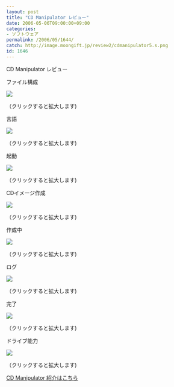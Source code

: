 ```yaml
---
layout: post
title: "CD Manipulator レビュー"
date: 2006-05-06T09:00:00+09:00
categories:
- ソフトウェア
permalink: /2006/05/1644/
catch: http://image.moongift.jp/review2/cdmanipulator5.s.png
id: 1646
---
```

CD Manipulator レビュー  
<!--more-->

ファイル構成

  

[![](http://image.moongift.jp/review2/cdmanipulator1.s.png)](http://image.moongift.jp/review2/cdmanipulator1.png)  
  
（クリックすると拡大します)

  

言語

  

[![](http://image.moongift.jp/review2/cdmanipulator2.s.png)](http://image.moongift.jp/review2/cdmanipulator2.png)  
  
（クリックすると拡大します)

  

起動

  

[![](http://image.moongift.jp/review2/cdmanipulator3.s.png)](http://image.moongift.jp/review2/cdmanipulator3.png)  
  
（クリックすると拡大します)

  

CDイメージ作成

  

[![](http://image.moongift.jp/review2/cdmanipulator4.s.png)](http://image.moongift.jp/review2/cdmanipulator4.png)  
  
（クリックすると拡大します)

  

作成中

  

[![](http://image.moongift.jp/review2/cdmanipulator5.s.png)](http://image.moongift.jp/review2/cdmanipulator5.png)  
  
（クリックすると拡大します)

  

ログ

  

[![](http://image.moongift.jp/review2/cdmanipulator6.s.png)](http://image.moongift.jp/review2/cdmanipulator6.png)  
  
（クリックすると拡大します)

  

完了

  

[![](http://image.moongift.jp/review2/cdmanipulator7.s.png)](http://image.moongift.jp/review2/cdmanipulator7.png)  
  
（クリックすると拡大します)

  

ドライブ能力

  

[![](http://image.moongift.jp/review2/cdmanipulator8.s.png)](http://image.moongift.jp/review2/cdmanipulator8.png)  
  
（クリックすると拡大します)

  

[CD Manipulator 紹介はこちら](http://fw.moongift.jp/intro/i-1637.html)

